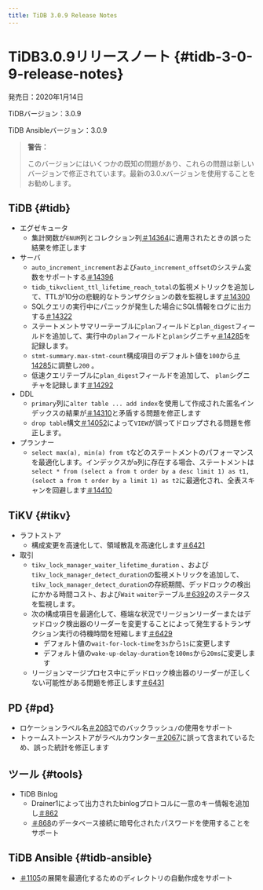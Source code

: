 ```yaml
---
title: TiDB 3.0.9 Release Notes
---
```


# TiDB3.0.9リリースノート {#tidb-3-0-9-release-notes}

発売日：2020年1月14日

TiDBバージョン：3.0.9

TiDB Ansibleバージョン：3.0.9

> **警告：**
>
> このバージョンにはいくつかの既知の問題があり、これらの問題は新しいバージョンで修正されています。最新の3.0.xバージョンを使用することをお勧めします。

## TiDB {#tidb}

-   エグゼキュータ
    -   集計関数が`ENUM`列とコレクション列[＃14364](https://github.com/pingcap/tidb/pull/14364)に適用されたときの誤った結果を修正します
-   サーバ
    -   `auto_increment_increment`および`auto_increment_offset`のシステム変数をサポートする[＃14396](https://github.com/pingcap/tidb/pull/14396)
    -   `tidb_tikvclient_ttl_lifetime_reach_total`の監視メトリックを追加して、TTLが10分の悲観的なトランザクションの数を監視します[＃14300](https://github.com/pingcap/tidb/pull/14300)
    -   SQLクエリの実行中にパニックが発生した場合にSQL情報をログに出力する[＃14322](https://github.com/pingcap/tidb/pull/14322)
    -   ステートメントサマリーテーブルに`plan`フィールドと`plan_digest`フィールドを追加して、実行中の`plan`フィールドと`plan`シグニチャ[＃14285](https://github.com/pingcap/tidb/pull/14285)を記録します。
    -   `stmt-summary.max-stmt-count`構成項目のデフォルト値を`100`から[＃14285](https://github.com/pingcap/tidb/pull/14285)に調整し`200` 。
    -   低速クエリテーブルに`plan_digest`フィールドを追加して、 `plan`シグニチャを記録します[＃14292](https://github.com/pingcap/tidb/pull/14292)
-   DDL
    -   `primary`列に`alter table ... add index`を使用して作成された匿名インデックスの結果が[＃14310](https://github.com/pingcap/tidb/pull/14310)と矛盾する問題を修正します
    -   `drop table`構文[＃14052](https://github.com/pingcap/tidb/pull/14052)によって`VIEW`が誤ってドロップされる問題を修正します。
-   プランナー
    -   `select max(a), min(a) from t`などのステートメントのパフォーマンスを最適化します。インデックスが`a`列に存在する場合、ステートメントは`select * from (select a from t order by a desc limit 1) as t1, (select a from t order by a limit 1) as t2`に最適化され、全表スキャンを回避します[＃14410](https://github.com/pingcap/tidb/pull/14410)

## TiKV {#tikv}

-   ラフトストア
    -   構成変更を高速化して、領域散乱を高速化します[＃6421](https://github.com/tikv/tikv/pull/6421)
-   取引
    -   `tikv_lock_manager_waiter_lifetime_duration` 、および`tikv_lock_manager_detect_duration`の監視メトリックを追加して、 `tikv_lock_manager_detect_duration`の存続期間、デッドロックの検出にかかる時間コスト、および`Wait` `waiter`テーブル[＃6392](https://github.com/tikv/tikv/pull/6392)のステータスを監視します。
    -   次の構成項目を最適化して、極端な状況でリージョンリーダーまたはデッドロック検出器のリーダーを変更することによって発生するトランザクション実行の待機時間を短縮します[＃6429](https://github.com/tikv/tikv/pull/6429)
        -   デフォルト値の`wait-for-lock-time`を`3s`から`1s`に変更します
        -   デフォルト値の`wake-up-delay-duration`を`100ms`から`20ms`に変更します
    -   リージョンマージプロセス中にデッドロック検出器のリーダーが正しくない可能性がある問題を修正します[＃6431](https://github.com/tikv/tikv/pull/6431)

## PD {#pd}

-   ロケーションラベル名[＃2083](https://github.com/pingcap/pd/pull/2083)でのバックラッシュ`/`の使用をサポート
-   トゥームストーンストアがラベルカウンター[＃2067](https://github.com/pingcap/pd/pull/2067)に誤って含まれているため、誤った統計を修正します

## ツール {#tools}

-   TiDB Binlog
    -   Drainer1によって出力されたbinlogプロトコルに一意のキー情報を追加し[＃862](https://github.com/pingcap/tidb-binlog/pull/862)
    -   [＃868](https://github.com/pingcap/tidb-binlog/pull/868)のデータベース接続に暗号化されたパスワードを使用することをサポート

## TiDB Ansible {#tidb-ansible}

-   [＃1105](https://github.com/pingcap/tidb-ansible/pull/1105)の展開を最適化するためのディレクトリの自動作成をサポート
